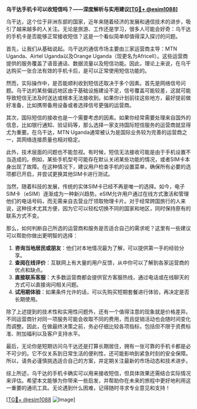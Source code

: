 **乌干达手机卡可以收短信吗？——深度解析与实用建议[[TG💪+ @esim1088](https://t.me/s/esim1088)]**

乌干达，这个位于非洲东部的国家，近年来随着经济的发展和通信技术的进步，吸引了越来越多的人关注。无论是旅游、工作还是学习，很多人可能会好奇：乌干达的手机卡是否能够正常接收短信？这是一个看似简单却值得深入探讨的问题。

首先，让我们从基础说起。乌干达的通信市场主要由三家运营商主导：MTN Uganda、Airtel Uganda以及Orange Uganda（现更名为Africell）。这些运营商提供的服务覆盖了语音通话、数据流量以及短信功能。因此，理论上来说，在乌干达购买一张合法有效的手机卡后，是可以正常使用短信功能的。

然而，实际操作中，是否能顺利收到短信还取决于多个因素。首先是网络信号问题。乌干达的某些偏远地区由于基础设施建设不足，信号覆盖可能较差，这就可能导致短信无法及时送达或根本无法接收到。如果你计划前往这些地方，最好提前做好准备，比如携带备用设备或者选择信号更强的运营商。

其次，国际短信的接收也是一个需要考虑的因素。如果你经常需要处理来自国外的信息，比如银行通知、验证码等，那么选择一家支持国际短信服务的运营商就显得尤为重要。在乌干达，MTN Uganda通常被认为是国际业务较为完善的运营商之一，其网络连接质量也相对稳定。

此外，技术层面的问题也不能忽视。有时候，短信无法接收可能是由于手机设置不当造成的。例如，某些手机型号可能存在默认关闭某些功能的情况，或者SIM卡本身出现了故障。在这种情况下，建议用户检查手机的设置菜单，确保所有必要的选项都已开启，并尝试更换其他SIM卡进行测试。

当然，随着科技的发展，传统的实体SIM卡已经不再是唯一的选择。如今，电子SIM卡（eSIM）逐渐成为一种新兴趋势。eSIM允许用户通过在线方式激活和管理他们的电话号码，而无需亲自去营业厅领取物理卡片。对于经常跨国旅行的人来说，这种技术尤其方便，因为它可以轻松切换不同的国家和地区，同时保持原有的联系方式不变。

那么，如何判断自己所选的运营商和服务是否适合自己的需求呢？这里有一些建议可以帮助你做出更明智的选择：

1. **咨询当地居民或朋友**：他们对本地情况最为了解，可以提供第一手的经验分享。
2. **查阅在线评价**：互联网上有大量的用户反馈，从中你可以了解到各家运营商的优点和缺点。
3. **直接联系客服**：大多数运营商都会提供官方客服热线，通过电话或在线聊天的方式可以直接询问相关问题。
4. **试用期体验**：如果条件允许的话，可以先购买短期套餐进行体验，再决定是否长期使用。

除了上述提到的技术性和实用性问题外，还有一个值得注意的现象就是价格差异。不同运营商针对同一项服务可能会收取不同的费用，而且促销活动也会随时间变化而调整。因此，在做最终决策之前，务必仔细比较各项指标，包括但不限于资费标准、附加福利以及客户支持水平。

最后，无论你是短期访问乌干达还是打算长期居住，拥有一张可靠的手机卡都是必不可少的。它不仅关系到日常生活的便利性，还可能影响到紧急时刻的安全保障。所以，请务必谨慎挑选适合自己的方案，并定期关注最新的市场动态和技术进步。

综上所述，乌干达的手机卡确实可以用来接收短信，但具体效果还需结合实际情况来评估。希望本文能够为你带来一些启发，并帮助你在未来的旅程中更好地利用这一重要的通讯工具。无论遇到什么困难，记得随时寻求专业意见和支持！

[[TG💪+ @esim1088](https://t.me/s/esim1088) ![Image](https://i.postimg.cc/4NQfJmqS/Snipaste-2025-05-13-00-14-12.png)]